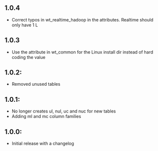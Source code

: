 ## 1.0.4
* Correct typos in wt_realtime_hadoop in the attributes.  Realtime should only have 1 L

## 1.0.3
* Use the attribute in wt_common for the Linux install dir instead of hard coding the value

## 1.0.2:
* Removed unused tables

## 1.0.1:
* No longer creates ul, nul, uc and nuc for new tables
* Adding ml and mc column families


## 1.0.0:
* Initial release with a changelog

